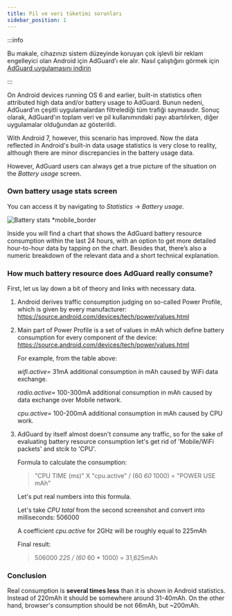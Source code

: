 ```yaml
---
title: Pil ve veri tüketimi sorunları
sidebar_position: 1
---
```


:::info

Bu makale, cihazınızı sistem düzeyinde koruyan çok işlevli bir reklam engelleyici olan Android için AdGuard'ı ele alır. Nasıl çalıştığını görmek için [AdGuard uygulamasını indirin](https://agrd.io/download-kb-adblock)

:::

On Android devices running OS 6 and earlier, built-in statistics often attributed high data and/or battery usage to AdGuard. Bunun nedeni, AdGuard'ın çeşitli uygulamalardan filtrelediği tüm trafiği saymasıdır. Sonuç olarak, AdGuard'ın toplam veri ve pil kullanımındaki payı abartılırken, diğer uygulamalar olduğundan az gösterildi.

With Android 7, however, this scenario has improved. Now the data reflected in Android's built-in data usage statistics is very close to reality, although there are minor discrepancies in the battery usage data.

However, AdGuard users can always get a true picture of the situation on the *Battery usage* screen.

### Own battery usage stats screen

You can access it by navigating to *Statistics* → *Battery usage*.

![Battery stats *mobile_border](https://cdn.adtidy.org/content/articles/battery/1.png)

Inside you will find a chart that shows the AdGuard battery resource consumption within the last 24 hours, with an option to get more detailed hour-to-hour data by tapping on the chart. Besides that, there’s also a numeric breakdown of the relevant data and a short technical explanation.

### How much battery resource does AdGuard really consume?

First, let us lay down a bit of theory and links with necessary data.

1. Android derives traffic consumption judging on so-called Power Profile, which is given by every manufacturer: <https://source.android.com/devices/tech/power/values.html>

1. Main part of Power Profile is a set of values in mAh which define battery consumption for every component of the device: <https://source.android.com/devices/tech/power/values.html>

    For example, from the table above:

    *wifi.active=* 31mA additional consumption in mAh caused by WiFi data exchange.

    *radio.active=* 100-300mA additional consumption in mAh caused by data exchange over Mobile network.

    *cpu.active=* 100-200mA additional consumption in mAh caused by CPU work.

1. AdGuard by itself almost doesn't consume any traffic, so for the sake of evaluating battery resource consumption let's get rid of 'Mobile/WiFi packets' and stcik to 'CPU'.

    Formula to calculate the consumption:

    > "CPU TIME (ms)" X "cpu.active" / (60 *60* 1000) = "POWER USE mAh"

    Let's put real numbers into this formula.

    Let's take *CPU total* from the second screenshot and convert into milliseconds: 506000

    A coefficient *cpu.active* for 2GHz will be roughly equal to 225mAh

    Final result:

    > 506000 *225 / (60* 60 * 1000) = 31,625mAh

### Conclusion

Real consumption is **several times less** than it is shown in Android statistics. Instead of 220mAh it should be somewhere around 31-40mAh. On the other hand, browser's consumption should be not 66mAh, but ~200mAh.
